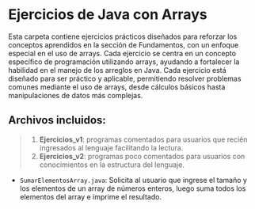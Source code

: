# Ejercicios de Java con Arrays

Esta carpeta contiene ejercicios prácticos diseñados para reforzar los conceptos aprendidos en la sección de Fundamentos,
con un enfoque especial en el uso de arrays. Cada ejercicio se centra en un concepto específico de programación 
utilizando arrays, ayudando a fortalecer la habilidad en el manejo de los arreglos en Java. Cada ejercicio está diseñado 
para ser práctico y aplicable, permitiendo resolver problemas comunes mediante el uso de arrays, desde cálculos básicos 
hasta manipulaciones de datos más complejas.

## Archivos incluidos:

>1. **Ejercicios_v1**: programas comentados para usuarios que recién ingresados al lenguaje facilitando la lectura.
>2. **Ejercicios_v2**: programas poco comentados para usuarios con conocimientos en la estructura del lenguaje.

- `SumarElementosArray.java`: Solicita al usuario que ingrese el tamaño y los elementos de un array de números enteros, 
luego suma todos los elementos del array e imprime el resultado.